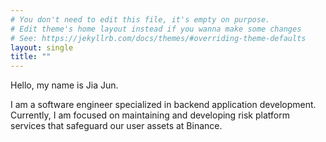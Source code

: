 ```yaml
---
# You don't need to edit this file, it's empty on purpose.
# Edit theme's home layout instead if you wanna make some changes
# See: https://jekyllrb.com/docs/themes/#overriding-theme-defaults
layout: single
title: ""
---
```


Hello, my name is
Jia Jun.

I am a software engineer specialized in backend application development. 
Currently, I am focused on maintaining and developing risk platform services that safeguard our user assets at Binance.